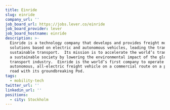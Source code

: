 ```yaml
---
title: Einride
slug: einride
company_url: ''
job_board_url: https://jobs.lever.co/einride
job_board_provider: lever
job_board_hostname: einride
description: >-
  Einride is a technology company that develops and provides freight mobility
  solutions based on electric and autonomous vehicles, leading the transition to
  sustainable transport.  Its mission is to accelerate the world’s transition to
  a sustainable society by lowering the environmental impact of the global
  transport industry.  Einride is the world’s first company to operate an
  autonomous, all-electric freight vehicle on a commercial route on a public
  road with its groundbreaking Pod.
tags:
  - mobility-tech
twitter_url: ''
linkedin_url: ''
positions:
  - city: Stockholm
---
```

